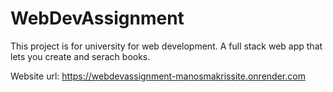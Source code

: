 # WebDevAssignment
This project is for university for web development. A full stack web app that lets you create and serach books.

Website url:
https://webdevassignment-manosmakrissite.onrender.com
